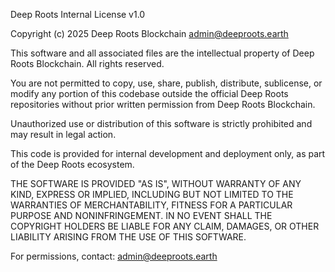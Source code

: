 Deep Roots Internal License v1.0

Copyright (c) 2025 Deep Roots Blockchain admin@deeproots.earth

This software and all associated files are the intellectual property of Deep Roots Blockchain.
All rights reserved.

You are not permitted to copy, use, share, publish, distribute, sublicense, or modify
any portion of this codebase outside the official Deep Roots repositories without prior
written permission from Deep Roots Blockchain.

Unauthorized use or distribution of this software is strictly prohibited and may result in
legal action.

This code is provided for internal development and deployment only, as part of the
Deep Roots ecosystem.

THE SOFTWARE IS PROVIDED "AS IS", WITHOUT WARRANTY OF ANY KIND, EXPRESS OR IMPLIED,
INCLUDING BUT NOT LIMITED TO THE WARRANTIES OF MERCHANTABILITY, FITNESS FOR A PARTICULAR
PURPOSE AND NONINFRINGEMENT. IN NO EVENT SHALL THE COPYRIGHT HOLDERS BE LIABLE FOR ANY
CLAIM, DAMAGES, OR OTHER LIABILITY ARISING FROM THE USE OF THIS SOFTWARE.

For permissions, contact: admin@deeproots.earth
